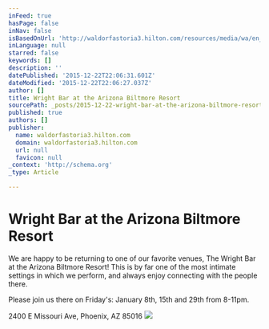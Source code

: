 ```yaml
---
inFeed: true
hasPage: false
inNav: false
isBasedOnUrl: 'http://waldorfastoria3.hilton.com/resources/media/wa/en_US/img/shared/carousel/main/WA_barng1_745x269_FitToBoxSmallDimension_Center.jpg'
inLanguage: null
starred: false
keywords: []
description: ''
datePublished: '2015-12-22T22:06:31.601Z'
dateModified: '2015-12-22T22:06:27.037Z'
author: []
title: Wright Bar at the Arizona Biltmore Resort
sourcePath: _posts/2015-12-22-wright-bar-at-the-arizona-biltmore-resort.md
published: true
authors: []
publisher:
  name: waldorfastoria3.hilton.com
  domain: waldorfastoria3.hilton.com
  url: null
  favicon: null
_context: 'http://schema.org'
_type: Article

---
```

# Wright Bar at the Arizona Biltmore Resort

We are happy to be returning to one of our favorite venues, The Wright Bar at the Arizona Biltmore Resort! This is by far one of the most intimate settings in which we perform, and always enjoy connecting with the people there.

Please join us there on Friday's: January 8th, 15th and 29th from 8-11pm.

2400 E Missouri Ave, Phoenix, AZ 85016
![](https://s3-us-west-2.amazonaws.com/the-grid-img/p/1c0ea5469d65b0f60f1c6bf8a49b0abb0580fa8c.jpg)